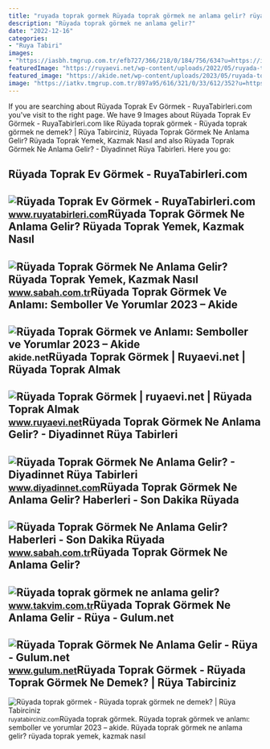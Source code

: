 ```yaml
---
title: "ruyada toprak gormek Rüyada toprak görmek ne anlama gelir? rüyada toprak yemek, kazmak nasıl"
description: "Rüyada toprak görmek ne anlama gelir?"
date: "2022-12-16"
categories:
- "Ruya Tabiri"
images:
- "https://iasbh.tmgrup.com.tr/efb727/366/218/0/184/756/634?u=https://isbh.tmgrup.com.tr/sbh/2018/11/22/ruyada-toprak-gormek-ne-anlama-gelir-1542889311574.jpg"
featuredImage: "https://ruyaevi.net/wp-content/uploads/2022/05/ruyada-toprak-gormek.jpg"
featured_image: "https://akide.net/wp-content/uploads/2023/05/ruyada-toprak-gormek-akide.jpg"
image: "https://iatkv.tmgrup.com.tr/897a95/616/321/0/33/612/352?u=https://itkv.tmgrup.com.tr/2019/01/14/1547472370524.jpg"
---
```


If you are searching about Rüyada Toprak Ev Görmek - RuyaTabirleri.com you've visit to the right page. We have 9 Images about Rüyada Toprak Ev Görmek - RuyaTabirleri.com like Rüyada toprak görmek - Rüyada toprak görmek ne demek? | Rüya Tabirciniz, Rüyada Toprak Görmek Ne Anlama Gelir? Rüyada Toprak Yemek, Kazmak Nasıl and also Rüyada Toprak Görmek Ne Anlama Gelir? - Diyadinnet Rüya Tabirleri. Here you go:

Rüyada Toprak Ev Görmek - RuyaTabirleri.com
-------------------------------------------

 ![Rüyada Toprak Ev Görmek - RuyaTabirleri.com](https://www.ruyatabirleri.com/wp-content/uploads/toprak-ev.jpg) <small>www.ruyatabirleri.com</small>Rüyada Toprak Görmek Ne Anlama Gelir? Rüyada Toprak Yemek, Kazmak Nasıl
-----------------------------------------------------------------------

 ![Rüyada Toprak Görmek Ne Anlama Gelir? Rüyada Toprak Yemek, Kazmak Nasıl](https://iasbh.tmgrup.com.tr/90bc59/752/395/0/124/1024/663?u=https://isbh.tmgrup.com.tr/sbh/2019/10/17/ruyada-toprak-gormek-ne-anlama-gelir-ruyada-toprak-yemek-kazmak-nasil-yorumlanir-1571323878987.jpg) <small>www.sabah.com.tr</small>Rüyada Toprak Görmek Ve Anlamı: Semboller Ve Yorumlar 2023 – Akide
------------------------------------------------------------------

 ![Rüyada Toprak Görmek ve Anlamı: Semboller ve Yorumlar 2023 – Akide](https://akide.net/wp-content/uploads/2023/05/ruyada-toprak-gormek-akide.jpg) <small>akide.net</small>Rüyada Toprak Görmek | Ruyaevi.net | Rüyada Toprak Almak
--------------------------------------------------------

 ![Rüyada Toprak Görmek | ruyaevi.net | Rüyada Toprak Almak](https://ruyaevi.net/wp-content/uploads/2022/05/ruyada-toprak-gormek.jpg) <small>www.ruyaevi.net</small>Rüyada Toprak Görmek Ne Anlama Gelir? - Diyadinnet Rüya Tabirleri
-----------------------------------------------------------------

 ![Rüyada Toprak Görmek Ne Anlama Gelir? - Diyadinnet Rüya Tabirleri](https://www.diyadinnet.com/d/ruya/ruyada-toprak-gormek-ne-anlama-gelir-9503.jpg) <small>www.diyadinnet.com</small>Rüyada Toprak Görmek Ne Anlama Gelir? Haberleri - Son Dakika Rüyada
-------------------------------------------------------------------

 ![Rüyada Toprak Görmek Ne Anlama Gelir? Haberleri - Son Dakika Rüyada](https://iasbh.tmgrup.com.tr/efb727/366/218/0/184/756/634?u=https://isbh.tmgrup.com.tr/sbh/2018/11/22/ruyada-toprak-gormek-ne-anlama-gelir-1542889311574.jpg) <small>www.sabah.com.tr</small>Rüyada Toprak Görmek Ne Anlama Gelir?
-------------------------------------

 ![Rüyada toprak görmek ne anlama gelir?](https://iatkv.tmgrup.com.tr/897a95/616/321/0/33/612/352?u=https://itkv.tmgrup.com.tr/2019/01/14/1547472370524.jpg) <small>www.takvim.com.tr</small>Rüyada Toprak Görmek Ne Anlama Gelir - Rüya - Gulum.net
-------------------------------------------------------

 ![Rüyada Toprak Görmek Ne Anlama Gelir - Rüya - Gulum.net](https://www.gulum.net/images/haberler/2021/07/ruyada-toprak-gormek-ne-anlama-gelir.jpg) <small>www.gulum.net</small>Rüyada Toprak Görmek - Rüyada Toprak Görmek Ne Demek? | Rüya Tabirciniz
-----------------------------------------------------------------------

 ![Rüyada toprak görmek - Rüyada toprak görmek ne demek? | Rüya Tabirciniz](https://ruyatabirciniz.com/wp-content/uploads/2019/04/ruyada-toprak-gormek-2.jpg) <small>ruyatabirciniz.com</small>Rüyada toprak görmek. Rüyada toprak görmek ve anlamı: semboller ve yorumlar 2023 – akide. Rüyada toprak görmek ne anlama gelir? rüyada toprak yemek, kazmak nasıl
